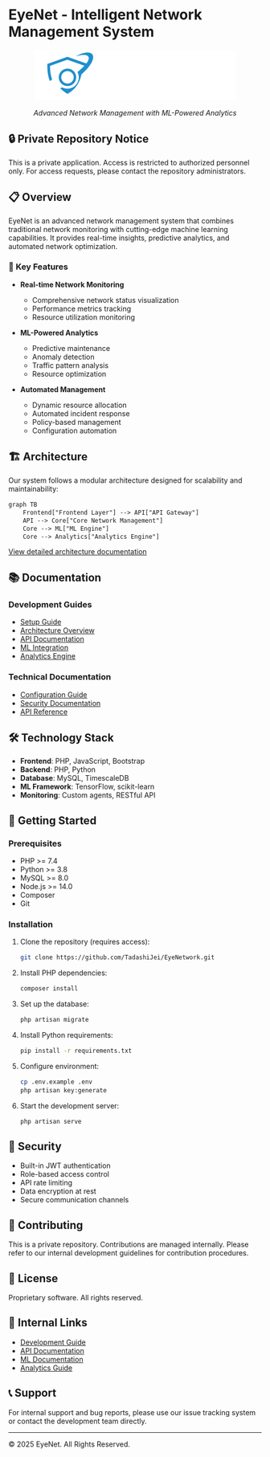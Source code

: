# EyeNet - Intelligent Network Management System

<div align="center">
  <img src="docs/assets/images/EyeNet-Dark-Mode.svg" alt="EyeNet Logo" width="400"/>
  <p><em>Advanced Network Management with ML-Powered Analytics</em></p>
</div>

## 🔒 Private Repository Notice
This is a private application. Access is restricted to authorized personnel only. For access requests, please contact the repository administrators.

## 📋 Overview
EyeNet is an advanced network management system that combines traditional network monitoring with cutting-edge machine learning capabilities. It provides real-time insights, predictive analytics, and automated network optimization.

### 🌟 Key Features
- **Real-time Network Monitoring**
  - Comprehensive network status visualization
  - Performance metrics tracking
  - Resource utilization monitoring
  
- **ML-Powered Analytics**
  - Predictive maintenance
  - Anomaly detection
  - Traffic pattern analysis
  - Resource optimization

- **Automated Management**
  - Dynamic resource allocation
  - Automated incident response
  - Policy-based management
  - Configuration automation

## 🏗 Architecture
Our system follows a modular architecture designed for scalability and maintainability:

```mermaid
graph TB
    Frontend["Frontend Layer"] --> API["API Gateway"]
    API --> Core["Core Network Management"]
    Core --> ML["ML Engine"]
    Core --> Analytics["Analytics Engine"]
```

[View detailed architecture documentation](https://github.com/TadashiJei/EyeNetwork/tree/main/docs/development/architecture.html)

## 📚 Documentation

### Development Guides
- [Setup Guide](https://github.com/TadashiJei/EyeNetwork/tree/main/docs/development#setup-guide)
- [Architecture Overview](https://github.com/TadashiJei/EyeNetwork/tree/main/docs/development/architecture.html)
- [API Documentation](https://github.com/TadashiJei/EyeNetwork/tree/main/docs/api)
- [ML Integration](https://github.com/TadashiJei/EyeNetwork/tree/main/docs/ml)
- [Analytics Engine](https://github.com/TadashiJei/EyeNetwork/tree/main/docs/predictive-analytics)

### Technical Documentation
- [Configuration Guide](https://github.com/TadashiJei/EyeNetwork/tree/main/docs/config)
- [Security Documentation](https://github.com/TadashiJei/EyeNetwork/tree/main/docs/security)
- [API Reference](https://github.com/TadashiJei/EyeNetwork/tree/main/docs/api)

## 🛠 Technology Stack
- **Frontend**: PHP, JavaScript, Bootstrap
- **Backend**: PHP, Python
- **Database**: MySQL, TimescaleDB
- **ML Framework**: TensorFlow, scikit-learn
- **Monitoring**: Custom agents, RESTful API

## 🚀 Getting Started

### Prerequisites
- PHP >= 7.4
- Python >= 3.8
- MySQL >= 8.0
- Node.js >= 14.0
- Composer
- Git

### Installation
1. Clone the repository (requires access):
   ```bash
   git clone https://github.com/TadashiJei/EyeNetwork.git
   ```

2. Install PHP dependencies:
   ```bash
   composer install
   ```

3. Set up the database:
   ```bash
   php artisan migrate
   ```

4. Install Python requirements:
   ```bash
   pip install -r requirements.txt
   ```

5. Configure environment:
   ```bash
   cp .env.example .env
   php artisan key:generate
   ```

6. Start the development server:
   ```bash
   php artisan serve
   ```

## 🔐 Security
- Built-in JWT authentication
- Role-based access control
- API rate limiting
- Data encryption at rest
- Secure communication channels

## 🤝 Contributing
This is a private repository. Contributions are managed internally. Please refer to our internal development guidelines for contribution procedures.

## 📄 License
Proprietary software. All rights reserved.

## 🔗 Internal Links
- [Development Guide](https://github.com/TadashiJei/EyeNetwork/tree/main/docs/development)
- [API Documentation](https://github.com/TadashiJei/EyeNetwork/tree/main/docs/api)
- [ML Documentation](https://github.com/TadashiJei/EyeNetwork/tree/main/docs/ml)
- [Analytics Guide](https://github.com/TadashiJei/EyeNetwork/tree/main/docs/predictive-analytics)

## 📞 Support
For internal support and bug reports, please use our issue tracking system or contact the development team directly.

---
© 2025 EyeNet. All Rights Reserved.
